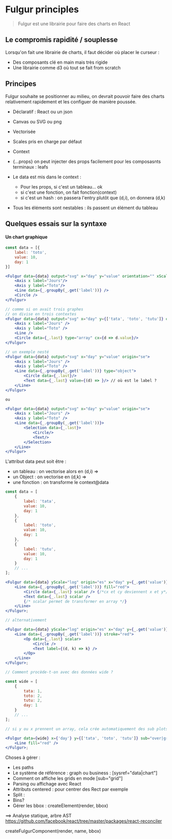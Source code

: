 # Fulgur principles

> Fulgur est une librairie pour faire des charts en React

## Le compromis rapidité / souplesse

Lorsqu'on fait une librairie de charts, il faut décider où placer le curseur :

-   Des composants clé en main mais très rigide
-   Une librairie comme d3 où tout se fait from scratch

## Principes

Fulgur souhaite se positionner au milieu, on devrait pouvoir faire des charts relativement
rapidement et les configuer de manière poussée.

-   Déclaratif : React ou un json
-   Canvas ou SVG ou png
-   Vectorisée
-   Scales pris en charge par défaut
-   Context
-   {...props} on peut injecter des props facilement pour les composasnts terminaux : leafs

-   Le data est mis dans le context :

    -   Pour les props, si c'est un tableau... ok
    -   si c'est une fonction, on fait fonction(context)
    -   si c'est un hash : on passera l'entry plutôt que (d,i), on donnera (d,k)

-   Tous les éléments sont nestables : ils passent un élément du tableau

## Quelques essais sur la syntaxe

#### Un chart graphique

```jsx
const data = [{
    label: 'toto',
    value: 10,
    day: 1
}]

<Fulgur data={data} output="svg" x="day" y="value" orientation="" xScale="log"> // x+y means bivariate
    <Axis x label="Jours"/>
    <Axis y label="Toto"/>
    <Line data={_.groupBy(_.get('label'))} />
    <Circle />
</Fulgur>

// comme si on avait trois graphes
// on divise en trois contextes
<Fulgur data={data} output="svg" x="day" y={['tata', 'toto', 'tutu']} orientation="se">
    <Axis x label="Jours" />
    <Axis y label="Toto" />
    <Line />
    <Circle data={_.last} type="array" cx={d => d.value}/>
</Fulgur>

// un exemple nesté
<Fulgur data={data} output="svg" x="day" y="value" origin="se">
    <Axis x label="Jours" />
    <Axis y label="Toto" />
    <Line data={_.groupBy(_.get('label'))} type="object">
        <Circle data={_.last}/>
        <Text data={_.last} value={(d) => }/> // où est le label ?
    </Line>
</Fulgur>

ou

<Fulgur data={data} output="svg" x="day" y="value" origin="se">
    <Axis x label="Jours" />
    <Axis y label="Toto" />
    <Line data={_.groupBy(_.get('label'))}>
        <Selection data={_.last}>
            <Circle/>
            <Text/>
        </Selection>
    </Line>
</Fulgur>

```

L'attribut data peut soit être :

-   un tableau : on vectorise alors en (d,i) =>
-   un Object : on vectorise en (d,k) =>
-   une fonction : on transforme le context@data

```jsx
const data = [
    {
        label: 'tata',
        value: 10,
        day: 1
    },
    {
        label: 'toto',
        value: 10,
        day: 1
    },
    {
        label: 'tutu',
        value: 10,
        day: 1
    }
    // ...
];

<Fulgur data={data} yScale="log" origin="es" x="day" y={_.get('value')}>
    <Line data={_.groupBy(_.get('label'))} fill="red">
        <Circle data={_.last} scalar /> {/*cx et cy deviennent x et y*/}
        <Text data={_.last} scalar />
        {/* scalar permet de transformer en array */}
    </Line>
</Fulgur>;

// alternativement

<Fulgur data={data} yScale="log" origin="es" x="day" y={_.get('value')}>
    <Line data={_.groupBy(_.get('label'))} stroke="red">
        <Op data={_.last} scalar>
            <Circle />
            <Text label={(d, k) => k} />
        </Op>
    </Line>
</Fulgur>;

// Comment procède-t-on avec des données wide ?

const wide = [
    {
        tata: 1,
        toto: 2,
        tutu: 2,
        day: 1
    }
    // ...
];

// si y ou x prennent un array, cela crée automatiquement des sub plots

<Fulgur data={wide} x={'day'} y={['tata', 'toto', 'tutu']} sub="over|grid">
    <Line fill="red" />
</Fulgur>;
```

Choses à gérer :

-   Les paths
-   Le système de référence : graph ou business : [sysref="data|chart"]
-   Comment on affiche les grids en mode [sub="grid"]
-   Parsing ou affichage avec React
-   Attributs centered : pour centrer des Rect par exemple
-   Split : <Highlight>
    <Line others />
    <Line highlighted />
    </Highlight>
-   Bins?
-   Gérer les bbox : createElement(render, bbox)

==> Analyse statique, arbre AST https://github.com/facebook/react/tree/master/packages/react-reconciler

createFulgurComponent(render, name, bbox)
